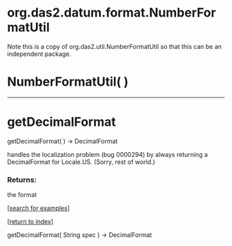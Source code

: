 # org.das2.datum.format.NumberFormatUtil

Note this is a copy of org.das2.util.NumberFormatUtil so that this can be an
 independent package.

# NumberFormatUtil( )


***
<a name="getDecimalFormat"></a>
# getDecimalFormat
getDecimalFormat(  ) &rarr; DecimalFormat

handles the localization problem (bug 0000294) by always returning a DecimalFormat
 for Locale.US. (Sorry, rest of world.)

### Returns:
the format

<a href="https://github.com/autoplot/dev/search?q=getDecimalFormat&unscoped_q=getDecimalFormat">[search for examples]</a>

<a href="https://github.com/autoplot/documentation/blob/master/javadoc/index-all.md">[return to index]</a>

getDecimalFormat( String spec ) &rarr; DecimalFormat<br>
